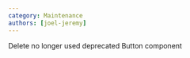 ```yaml
---
category: Maintenance
authors: [joel-jeremy]
---
```


Delete no longer used deprecated Button component
